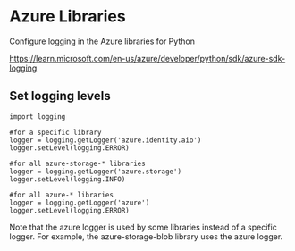 # Azure Libraries

Configure logging in the Azure libraries for Python

https://learn.microsoft.com/en-us/azure/developer/python/sdk/azure-sdk-logging

## Set logging levels
```
import logging

#for a specific library
logger = logging.getLogger('azure.identity.aio')
logger.setLevel(logging.ERROR)

#for all azure-storage-* libraries
logger = logging.getLogger('azure.storage')
logger.setLevel(logging.INFO)

#for all azure-* libraries
logger = logging.getLogger('azure')
logger.setLevel(logging.ERROR)
```
Note that the azure logger is used by some libraries instead of a specific logger. For example, the azure-storage-blob library uses the azure logger.

